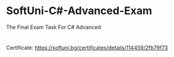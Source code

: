 # SoftUni-C#-Advanced-Exam
The Final Exam Task For C# Advanced
#
Certificate: https://softuni.bg/certificates/details/114459/2fb79f73
